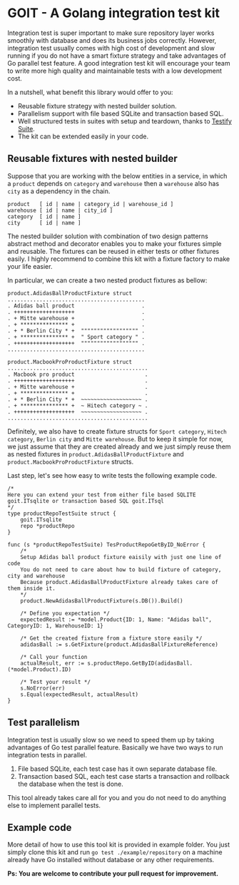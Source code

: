 # GOIT - A Golang integration test kit
Integration test is super important to make sure repository layer works smoothly with database and does its business jobs correctly. However, integration test usually comes with high cost of development and slow running if you do not have a smart fixture strategy and take advantages of Go parallel test feature. A good integration test kit will encourage your team to write more high quality and maintainable tests with a low development cost.

In a nutshell, what benefit this library would offer to you:

- Reusable fixture strategy with nested builder solution.
- Parallelism support with file based SQLite and transaction based SQL.
- Well structured tests in suites with setup and teardown, thanks to [Testify Suite](https://pkg.go.dev/github.com/stretchr/).
- The kit can be extended easily in your code.

## Reusable fixtures with nested builder
Suppose that you are working with the below entities in a service, in which a `product` depends on `category` and `warehouse` then a `warehouse` also has `city` as a dependency in the chain.

    product   [ id | name | category_id | warehouse_id ]
    warehouse [ id | name | city_id ]
    category  [ id | name ]
    city      [ id | name ]

The nested builder solution with combination of two design patterns abstract method and decorator enables you to make your fixtures simple and reusable. The fixtures can be reused in either tests or other fixtures easily. I highly recommend to combine this kit with a fixture factory to make your life easier.

In particular, we can create a two nested product fixtures as bellow:

    product.AdidasBallProductFixture struct
    ...........................................
    . Adidas ball product                     .
    . +++++++++++++++++++                     .
    . + Mitte warehouse +                     .
    . + *************** +                     .
    . + * Berlin City * +  """""""""""""""""" .
    . + *************** +  " Sport category " .
    . +++++++++++++++++++  """""""""""""""""" .
    ...........................................  

    product.MacbookProProductFixture struct
    ............................................
    . Macbook pro product                      .
    . +++++++++++++++++++                      .
    . + Mitte warehouse +                      .
    . + *************** +                      .
    . + * Berlin City * +  ~~~~~~~~~~~~~~~~~~~ .
    . + *************** +  ~ Hitech category ~ .
    . +++++++++++++++++++  ~~~~~~~~~~~~~~~~~~~ .
    ............................................ 

Definitely, we also have to create fixture structs for `Sport category`, `Hitech category`, `Berlin city` and `Mitte warehouse`.
But to keep it simple for now, we just assume that they are created already and we just simply reuse them as nested fixtures in `product.AdidasBallProductFixture` and `product.MacbookProProductFixture` structs.

Last step, let's see how easy to write tests the following example code.

    /* 
    Here you can extend your test from either file based SQLITE goit.ITsqlite or transaction based SQL goit.ITsql 
    */
    type productRepoTestSuite struct {
        goit.ITsqlite
        repo *productRepo
    }

    func (s *productRepoTestSuite) TesProductRepoGetByID_NoError {
        /*
        Setup Adidas ball product fixture eaisily with just one line of code
        You do not need to care about how to build fixture of category, city and warehouse
        Because product.AdidasBallProductFixture already takes care of them inside it.
        */
        product.NewAdidasBallProductFixture(s.DB()).Build()
        
        /* Define you expectation */
        expectedResult := *model.Product{ID: 1, Name: "Adidas ball", CategoryID: 1, WarehouseID: 1}
        
        /* Get the created fixture from a fixture store easily */
        adidasBall := s.GetFixture(product.AdidasBallFixtureReference)
        
        /* Call your function
        actualResult, err := s.productRepo.GetByID(adidasBall.(*model.Product).ID)
        
        /* Test your result */
        s.NoError(err)
        s.Equal(expectedResult, actualResult)
    }

## Test parallelism
Integration test is usually slow so we need to speed them up by taking advantages of Go test parallel feature. 
Basically we have two ways to run integration tests in parallel.
1. File based SQLite, each test case has it own separate database file.
2. Transaction based SQL, each test case starts a transaction and rollback the database when the test is done.

This tool already takes care all for you and you do not need to do anything else to implement parallel tests.

## Example code
More detail of how to use this tool kit is provided in example folder. You just simply clone this kit and run `go test ./example/repository` on a machine already have Go installed without database or any other requirements.

**__Ps: You are welcome to contribute your pull request for improvement.__**